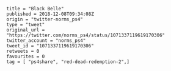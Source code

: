 ```
title = "Black Belle"
published = 2018-12-08T09:34:08Z
origin = "twitter-norms_ps4"
type = "tweet"
original_url = "https://twitter.com/norms_ps4/status/1071337119619170306"
twitter_account = "norms_ps4"
tweet_id = "1071337119619170306"
retweets = 0
favourites = 0
tag = [ "ps4share", "red-dead-redemption-2",]
```

<p class='image'><img src='https://mnf.m17s.net/2018/12/08/Dt4nblJWwAAoQNi.jpg' alt=''></p>

